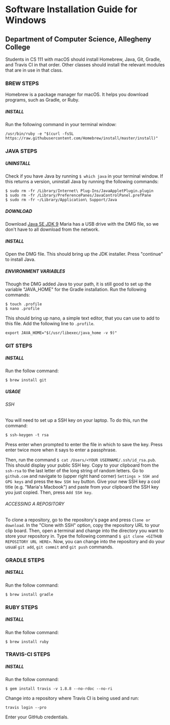 # Software Installation Guide for Windows
## Department of Computer Science, Allegheny College

Students in CS 111 with macOS should install Homebrew, Java, Git, Gradle, and Travis CI in that order. Other classes should install the relevant modules that are in use in that class.

### BREW STEPS

Homebrew is a package manager for macOS. It helps you download programs, such as Gradle, or Ruby.

##### INSTALL

Run the following command in your terminal window:

```
/usr/bin/ruby -e "$(curl -fsSL https://raw.githubusercontent.com/Homebrew/install/master/install)"
```

### JAVA STEPS
##### UNINSTALL

Check if you have Java by running `$ which java` in your terminal window.
If this returns a version, uninstall Java by running the following commands:

```
$ sudo rm -fr /Library/Internet\ Plug-Ins/JavaAppletPlugin.plugin 
$ sudo rm -fr /Library/PreferencePanes/JavaControlPanel.prefPane 
$ sudo rm -fr ~/Library/Application\ Support/Java
```

##### DOWNLOAD

Download [Java SE JDK 9](http://www.oracle.com/technetwork/java/javase/downloads/index.html)
Maria has a USB drive with the DMG file, so we don't have to all download from the network. 

##### INSTALL

Open the DMG file. This should bring up the JDK installer.
Press "continue" to install Java.


##### ENVIRONMENT VARIABLES

Though the DMG added Java to your path, it is still good to set up the variable "JAVA_HOME" for the Gradle installation.
Run the following commands:
```
$ touch .profile
$ nano .profile
```

This should bring up nano, a simple text editor, that you can use to add to this file. Add the following line to `.profile`.
```
export JAVA_HOME="$(/usr/libexec/java_home -v 9)"
```

### GIT STEPS

##### INSTALL

Run the follow command: 
```
$ brew install git
```

##### USAGE

###### SSH
You will need to set up a SSH key on your laptop. To do this, run the command:

```
$ ssh-keygen -t rsa
```

Press enter when prompted to enter the file in which to save the key. Press enter twice more when it says to enter a passphrase.

Then, run the command `$ cat /Users/<YOUR USERNAME/.ssh/id_rsa.pub`. This should display your public SSH key. Copy to your clipboard from the `ssh-rsa` to the last letter of the long string of random letters. Go to `github.com` and navigate to (upper right hand corner) `Settings > SSH and GPG keys` and press the `New SSH key` button. Give your new SSH key a cool title (e.g. "Maria's Macbook") and paste from your clipboard the SSH key you just copied. Then, press `Add SSH key`.

###### ACCESSING A REPOSITORY

To clone a repository, go to the repository's page and press `Clone or download`. In the "Clone with SSH" option, copy the repository URL to your clip board. Then, open a terminal and change into the directory you want to store your repository in. Type the following command `$ git clone <GITHUB REPOSITORY URL HERE>`. Now, you can change into the repository and do your usual `git add`, `git commit` and `git push` commands. 

### GRADLE STEPS

##### INSTALL

Run the follow command: 
```
$ brew install gradle
```

### RUBY STEPS

##### INSTALL

Run the follow command: 
```
$ brew install ruby
```

### TRAVIS-CI STEPS

##### INSTALL

Run the follow command: 
```
$ gem install travis -v 1.8.8 --no-rdoc --no-ri
```

Change into a repository where Travis CI is being used and run:

```
travis login --pro
``` 

Enter your GitHub credentials.